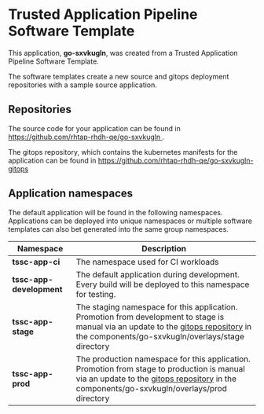# Trusted Application Pipeline Software Template

This application, **go-sxvkugln**, was created from a Trusted Application Pipeline Software Template.

The software templates create a new source and gitops deployment repositories with a sample source application. 

## Repositories

The source code for your application can be found in [https://github.com/rhtap-rhdh-qe/go-sxvkugln ](https://github.com/rhtap-rhdh-qe/go-sxvkugln ).
 
The gitops repository, which contains the kubernetes manifests for the application can be found in 
[https://github.com/rhtap-rhdh-qe/go-sxvkugln-gitops ](https://github.com/rhtap-rhdh-qe/go-sxvkugln-gitops ) 

## Application namespaces 

The default application will be found in the following namespaces. Applications can be deployed into unique namespaces or multiple software templates can also bet generated into the same group namespaces.  

|  Namespace   |  Description   |  
| -------- | -------- |
| **tssc-app-ci** | The namespace used for CI workloads |
| **tssc-app-development** | The default application during development. Every build will be deployed to this namespace for testing. |
| **tssc-app-stage** | The staging namespace for this application. Promotion from development to stage is manual via an update to the [gitops repository](https://github.com/rhtap-rhdh-qe/go-sxvkugln-gitops ) in the components/go-sxvkugln/overlays/stage directory |
| **tssc-app-prod** | The production namespace for this application. Promotion from stage to production is manual via an update to the [gitops repository](https://github.com/rhtap-rhdh-qe/go-sxvkugln-gitops ) in the components/go-sxvkugln/overlays/prod directory |